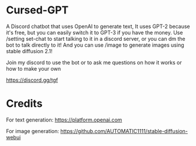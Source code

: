 ﻿# Cursed-GPT
A Discord chatbot that uses OpenAI to generate text, It uses GPT-2 because it's free, but you can easily switch it to GPT-3 if you have the money. Use /setting set-chat to start talking to it in a discord server, or you can dm the bot to talk directly to it! And you can use /image to generate images using stable diffusion 2.1!

Join my discord to use the bot or to ask me questions on how it works or how to make your own

https://discord.gg/tgf

# Credits
For text generation: https://platform.openai.com

For image generation: https://github.com/AUTOMATIC1111/stable-diffusion-webui
